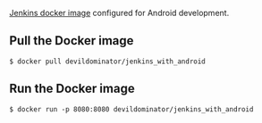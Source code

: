 [Jenkins docker image](https://hub.docker.com/r/devildominator/jenkins_with_android/) configured for Android development.

## Pull the Docker image
```
$ docker pull devildominator/jenkins_with_android
```

## Run the Docker image
```
$ docker run -p 8080:8080 devildominator/jenkins_with_android
```

